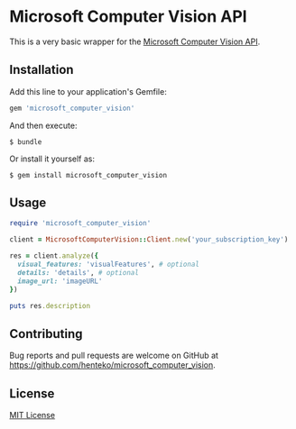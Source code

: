 # Microsoft Computer Vision API

This is a very basic wrapper for the [Microsoft Computer Vision API](https://www.microsoft.com/cognitive-services/en-us/computer-vision-api).

## Installation

Add this line to your application's Gemfile:

```ruby
gem 'microsoft_computer_vision'
```

And then execute:

```
$ bundle
```

Or install it yourself as:

```
$ gem install microsoft_computer_vision 
```
    
## Usage

```ruby
require 'microsoft_computer_vision'

client = MicrosoftComputerVision::Client.new('your_subscription_key')

res = client.analyze({
  visual_features: 'visualFeatures', # optional
  details: 'details', # optional
  image_url: 'imageURL'
})

puts res.description
```

## Contributing

Bug reports and pull requests are welcome on GitHub at https://github.com/henteko/microsoft_computer_vision.


## License

[MIT License](http://www.opensource.org/licenses/MIT)
